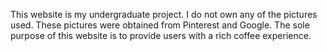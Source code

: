 This website is my undergraduate project. I do not own any of the pictures used. These pictures were obtained from Pinterest and Google. The sole purpose of this website is to provide users with a rich coffee experience.
